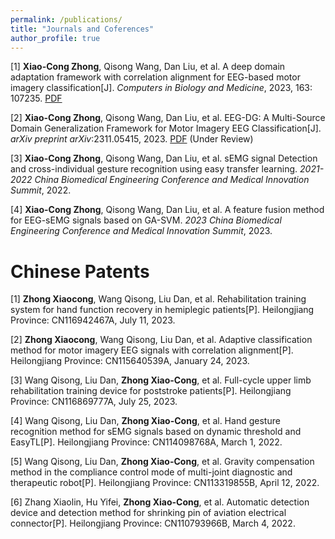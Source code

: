 ```yaml
---
permalink: /publications/
title: "Journals and Coferences"
author_profile: true
---
```


[1] **Xiao-Cong Zhong**, Qisong Wang, Dan Liu, et al. A deep domain adaptation framework with correlation alignment for EEG-based motor imagery classification[J]. *Computers in Biology and Medicine*, 2023, 163: 107235. [PDF](/files/paper1.pdf)

[2] **Xiao-Cong Zhong**, Qisong Wang, Dan Liu, et al. EEG-DG: A Multi-Source Domain Generalization Framework for Motor Imagery EEG Classification[J]. *arXiv preprint arXiv*:2311.05415, 2023. [PDF](/files/paper2.pdf) (Under Review)

[3] **Xiao-Cong Zhong**, Qisong Wang, Dan Liu, et al. sEMG signal Detection and cross-individual gesture recognition using easy transfer learning. *2021-2022 China Biomedical Engineering Conference and Medical Innovation Summit*, 2022.

[4] **Xiao-Cong Zhong**, Qisong Wang, Dan Liu, et al. A feature fusion method for EEG-sEMG signals based on GA-SVM. *2023 China Biomedical Engineering Conference and Medical Innovation Summit*, 2023.

# Chinese Patents
[1] **Zhong Xiaocong**, Wang Qisong, Liu Dan, et al. Rehabilitation training system for hand function recovery in hemiplegic patients[P]. Heilongjiang Province: CN116942467A, July 11, 2023.

[2] **Zhong Xiaocong**, Wang Qisong, Liu Dan, et al. Adaptive classification method for motor imagery EEG signals with correlation alignment[P]. Heilongjiang Province: CN115640539A, January 24, 2023.

[3] Wang Qisong, Liu Dan, **Zhong Xiao-Cong**, et al. Full-cycle upper limb rehabilitation training device for poststroke patients[P]. Heilongjiang Province: CN116869777A, July 25, 2023.

[4] Wang Qisong, Liu Dan, **Zhong Xiao-Cong**, et al. Hand gesture recognition method for sEMG signals based on dynamic threshold and EasyTL[P]. Heilongjiang Province: CN114098768A, March 1, 2022.

[5] Wang Qisong, Liu Dan, **Zhong Xiao-Cong**, et al. Gravity compensation method in the compliance control mode of multi-joint diagnostic and therapeutic robot[P]. Heilongjiang Province: CN113319855B, April 12, 2022.

[6] Zhang Xiaolin, Hu Yifei, **Zhong Xiao-Cong**, et al. Automatic detection device and detection method for shrinking pin of aviation electrical connector[P]. Heilongjiang Province: CN110793966B, March 4, 2022.

